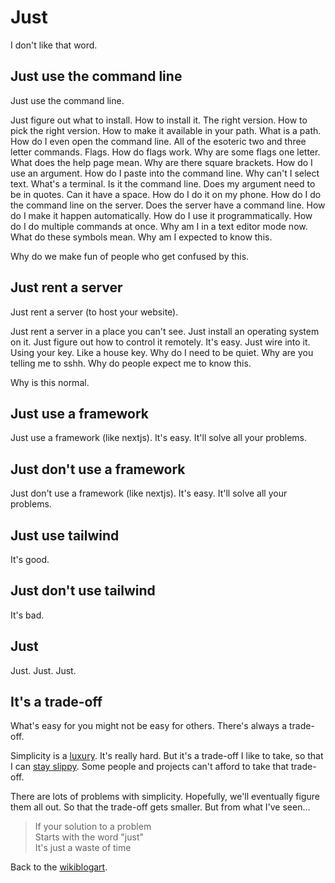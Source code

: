 # Just

I don't like that word.

## Just use the command line

Just use the command line.

Just figure out what to install. How to install it. The right version. How to pick the right version. How to make it available in your path. What is a path. How do I even open the command line. All of the esoteric two and three letter commands. Flags. How do flags work. Why are some flags one letter. What does the help page mean. Why are there square brackets. How do I use an argument. How do I paste into the command line. Why can't I select text. What's a terminal. Is it the command line. Does my argument need to be in quotes. Can it have a space. How do I do it on my phone. How do I do the command line on the server. Does the server have a command line. How do I make it happen automatically. How do I use it programmatically. How do I do multiple commands at once. Why am I in a text editor mode now. What do these symbols mean. Why am I expected to know this.

Why do we make fun of people who get confused by this.

## Just rent a server

Just rent a server (to host your website).

Just rent a server in a place you can't see. Just install an operating system on it. Just figure out how to control it remotely. It's easy. Just wire into it. Using your key. Like a house key. Why do I need to be quiet. Why are you telling me to sshh. Why do people expect me to know this.

Why is this normal.

## Just use a framework

Just use a framework (like nextjs). It's easy. It'll solve all your problems.

## Just don't use a framework

Just don't use a framework (like nextjs). It's easy. It'll solve all your problems.

## Just use tailwind

It's good.

## Just don't use tailwind 

It's bad.

## Just

Just. Just. Just.

## It's a trade-off

What's easy for you might not be easy for others. There's always a trade-off.

Simplicity is a [luxury](https://macwright.com/2023/12/31/luxury-of-simplicity). It's really hard. But it's a trade-off I like to take, so that I can [stay slippy](https://tadiweb.com). Some people and projects can't afford to take that trade-off.

There are lots of problems with simplicity. Hopefully, we'll eventually figure them all out. So that the trade-off gets smaller. But from what I've seen...

> If your solution to a problem<br>
> Starts with the word "just"<br>
> It's just a waste of time

Back to the [wikiblogart](/wikiblogarden).
